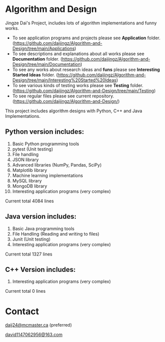 # Algorithm and Design
Jingze Dai's Project, includes lots of algorithm implementations and funny works.

* To see application programs and projects please see **Application** folder. (https://github.com/daijingz/Algorithm-and-Design/tree/main/Applications)
* To see descriptions and explanations about all works please see **Documentation** folder. (https://github.com/daijingz/Algorithm-and-Design/tree/main/Documentation)
* To see any works about research ideas and **funs** please see **Interesting Started Ideas** folder. (https://github.com/daijingz/Algorithm-and-Design/tree/main/Interesting%20Started%20Ideas)
* To see various kinds of testing works please see **Testing** folder. (https://github.com/daijingz/Algorithm-and-Design/tree/main/Testing)
* To see regular files please see current repository. (https://github.com/daijingz/Algorithm-and-Design/)

This project includes algorithm designs with Python, C++ and Java Implementations.

## Python version includes:

1. Basic Python programming tools
2. pytest (Unit testing)
3. File handling
4. JSON library
5. Advanced libraries (NumPy, Pandas, SciPy)
6. Matplotlib library
7. Machine learning implementations
8. MySQL library
9. MongoDB library
10. Interesting application programs (very complex)

Current total 4084 lines

## Java version includes:

1. Basic Java programming tools
2. File Handling (Reading and writing to files)
3. Junit (Unit testing)
4. Interesting application programs (very complex)

Current total 1327 lines

## C++ Version includes:
1. Interesting application programs (very complex)

Current total 0 lines

# Contact
daij24@mcmaster.ca
(preferred)

david1147062956@163.com
